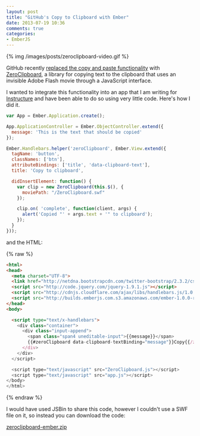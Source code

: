 ```yaml
---
layout: post
title: "GitHub's Copy to Clipboard with Ember"
date: 2013-07-19 10:36
comments: true
categories: 
- EmberJS
---
```


{% img /images/posts/zeroclipboard-video.gif %}

GitHub recently [replaced the copy and paste functionality](http://techcrunch.com/2013/01/02/github-replaces-copy-and-paste-with-zeroclipboard/) with [ZeroClipboard](http://jonrohan.github.com/ZeroClipboard/), a library for copying text to the clipboard that uses an invisible Adobe Flash movie through a JavaScript interface.

I wanted to integrate this functionality into an app that I am writing for [Instructure](http://www.instructure.com) and have been able to do so using very little code. Here's how I did it.

```javascript app.js
var App = Ember.Application.create();

App.ApplicationController = Ember.ObjectController.extend({
  message: 'This is the text that should be copied'
});

Ember.Handlebars.helper('zeroClipboard', Ember.View.extend({
  tagName: 'button',
  classNames: ['btn'],
  attributeBindings: ['title', 'data-clipboard-text'],
  title: 'Copy to clipboard',

  didInsertElement: function() {
    var clip = new ZeroClipboard(this.$(), {
      moviePath: "/ZeroClipboard.swf"
    });

    clip.on( 'complete', function(client, args) {
      alert('Copied "' + args.text + '" to clipboard');
    });
  }
}));
```

and the HTML:

{% raw %}
```html index.html
<html>
<head>
  <meta charset="UTF-8">
  <link href="http://netdna.bootstrapcdn.com/twitter-bootstrap/2.3.2/css/bootstrap-combined.no-icons.min.css" rel="stylesheet">
  <script src="http://code.jquery.com/jquery-1.9.1.js"></script>
  <script src="http://cdnjs.cloudflare.com/ajax/libs/handlebars.js/1.0.0-rc.4/handlebars.js"></script>
  <script src="http://builds.emberjs.com.s3.amazonaws.com/ember-1.0.0-rc.6.js"></script>
</head>
<body>

  <script type="text/x-handlebars">
    <div class="container">
      <div class="input-append">
        <span class="span4 uneditable-input">{{message}}</span>
        {{#zeroClipboard data-clipboard-textBinding="message"}}Copy{{/zeroClipboard}}
      </div>
    </div>
  </script>

  <script type="text/javascript" src="ZeroClipboard.js"></script>
  <script type="text/javascript" src="app.js"></script>
</body>
</html>
```
{% endraw %}

I would have used JSBin to share this code, however I couldn't use a SWF file on it, so instead you can download the code:

[zeroclipboard-ember.zip](/assets/posts/zeroclipboard-ember.zip)

